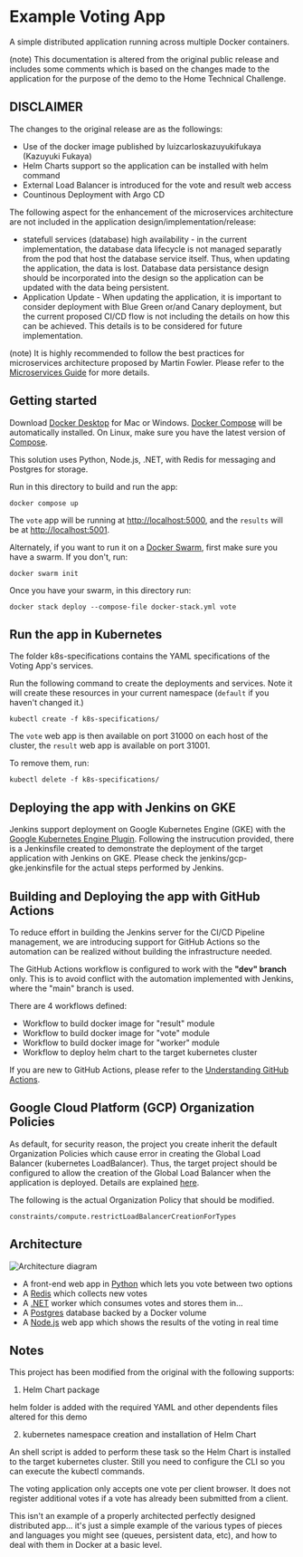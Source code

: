 # Example Voting App

A simple distributed application running across multiple Docker containers.

(note) This documentation is altered from the original public release and
includes some comments which is based on the changes made to the application
for the purpose of the demo to the Home Technical Challenge.

## DISCLAIMER 
The changes to the original release are as the followings:
- Use of the docker image published by luizcarloskazuyukifukaya (Kazuyuki
  Fukaya)
- Helm Charts support so the application can be installed with helm command
- External Load Balancer is introduced for the vote and result web access
- Countinous Deployment with Argo CD

The following aspect for the enhancement of the microservices architecture are
not included in the application design/implementation/release:
- statefull services (database) high availability - in the current
  implementation, the database data lifecycle is not managed separatly from the pod that host the database service itself. Thus, when updating the application, the data is lost. Database data persistance design should be incorporated into the design so the application can be updated with the data being persistent.
- Application Update - When updating the application, it is important to
  consider deployment with Blue Green or/and Canary deployment, but the current
  proposed CI/CD flow is not including the details on how this can be achieved.
  This details is to be considered for future implementation.

(note) It is highly recommended to follow the best practices for microservices
architecture proposed by Martin Fowler. Please refer to the [Microservices
Guide](https://martinfowler.com/microservices/) for more details.


## Getting started

Download [Docker Desktop](https://www.docker.com/products/docker-desktop) for Mac or Windows. [Docker Compose](https://docs.docker.com/compose) will be automatically installed. On Linux, make sure you have the latest version of [Compose](https://docs.docker.com/compose/install/).

This solution uses Python, Node.js, .NET, with Redis for messaging and Postgres for storage.

Run in this directory to build and run the app:

```shell
docker compose up
```

The `vote` app will be running at [http://localhost:5000](http://localhost:5000), and the `results` will be at [http://localhost:5001](http://localhost:5001).

Alternately, if you want to run it on a [Docker Swarm](https://docs.docker.com/engine/swarm/), first make sure you have a swarm. If you don't, run:

```shell
docker swarm init
```

Once you have your swarm, in this directory run:

```shell
docker stack deploy --compose-file docker-stack.yml vote
```

## Run the app in Kubernetes

The folder k8s-specifications contains the YAML specifications of the Voting App's services.

Run the following command to create the deployments and services. Note it will create these resources in your current namespace (`default` if you haven't changed it.)

```shell
kubectl create -f k8s-specifications/
```

The `vote` web app is then available on port 31000 on each host of the cluster, the `result` web app is available on port 31001.

To remove them, run:

```shell
kubectl delete -f k8s-specifications/
```
## Deploying the app with Jenkins on GKE

Jenkins support deployment on Google Kubernetes Engine (GKE) with the [Google Kubernetes Engine Plugin](https://plugins.jenkins.io/google-kubernetes-engine/). Following the instrucution provided, there is a Jenkinsfile created to demonstrate the deployment of the target application with Jenkins on GKE. Please check the jenkins/gcp-gke.jenkinsfile for the actual steps performed by Jenkins.

## Building and Deploying the app with GitHub Actions

To reduce effort in building the Jenkins server for the CI/CD Pipeline
management, we are introducing support for GitHub Actions so the automation can
be realized without building the infrastructure needed.

The GitHub Actions workflow is configured to work with the <b>"dev" branch</b> only.
This is to avoid conflict with the automation implemented with Jenkins, where the "main" branch is used.

There are 4 workflows defined:
* Workflow to build docker image for "result" module
* Workflow to build docker image for "vote" module
* Workflow to build docker image for "worker" module
* Workflow to deploy helm chart to the target kubernetes cluster

If you are new to GitHub Actions, please refer to the [Understanding GitHub Actions](https://docs.github.com/en/actions/learn-github-actions/understanding-github-actions).

## Google Cloud Platform (GCP) Organization Policies

As default, for security reason, the project you create inherit the default
Organization Policies which cause error in creating the Global Load Balancer
(kubernetes LoadBalancer). Thus, the target project should be configured to
allow the creation of the Global Load Balancer when the application is
deployed. Details are explained [here](https://cloud.google.com/load-balancing/docs/org-policy-constraints).

The following is the actual Organization Policy that should be modified.
```
constraints/compute.restrictLoadBalancerCreationForTypes
```

## Architecture

![Architecture diagram](architecture.excalidraw.png)

* A front-end web app in [Python](/vote) which lets you vote between two options
* A [Redis](https://hub.docker.com/_/redis/) which collects new votes
* A [.NET](/worker/) worker which consumes votes and stores them in…
* A [Postgres](https://hub.docker.com/_/postgres/) database backed by a Docker volume
* A [Node.js](/result) web app which shows the results of the voting in real time

## Notes

This project has been modified from the original with the following supports:
1) Helm Chart package
  
  helm folder is added with the required YAML and other dependents files
  altered for this demo

2) kubernetes namespace creation and installation of Helm Chart
  
  An shell script is added to perform these task so the Helm Chart is installed
  to the target kubernetes cluster. Still you need to configure the CLI so you
  can execute the kubectl commands.

The voting application only accepts one vote per client browser. It does not register additional votes if a vote has already been submitted from a client.

This isn't an example of a properly architected perfectly designed distributed app... it's just a simple example of the various types of pieces and languages you might see (queues, persistent data, etc), and how to deal with them in Docker at a basic level.
